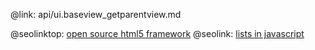 @link: api/ui.baseview_getparentview.md

@seolinktop: [open source html5 framework](https://webix.com)
@seolink: [lists in javascript](https://webix.com/widget/list/)